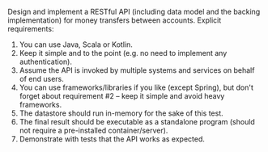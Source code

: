 Design and implement a RESTful API (including data model and the backing implementation)
for money transfers between accounts.
Explicit requirements:
1. You can use Java, Scala or Kotlin.
2. Keep it simple and to the point (e.g. no need to implement any authentication).
3. Assume the API is invoked by multiple systems and services on behalf of end users.
4. You can use frameworks/libraries if you like (except Spring), but don't forget about
requirement #2 – keep it simple and avoid heavy frameworks.
5. The datastore should run in-memory for the sake of this test.
6. The final result should be executable as a standalone program (should not require
a pre-installed container/server).
7. Demonstrate with tests that the API works as expected.
